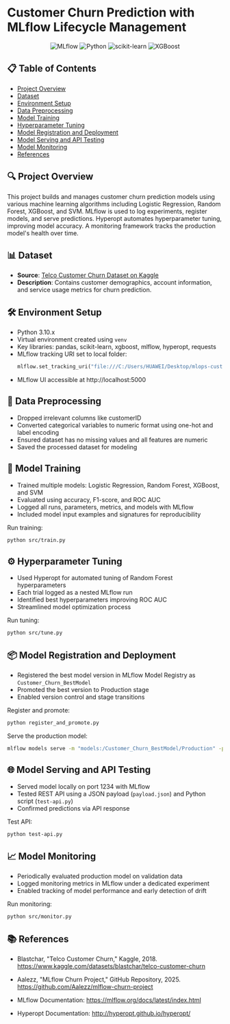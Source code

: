 # Customer Churn Prediction with MLflow Lifecycle Management

<div align="center">
  
![MLflow](https://img.shields.io/badge/MLflow-0194E2?style=for-the-badge&logo=mlflow&logoColor=white)
![Python](https://img.shields.io/badge/Python-3776AB?style=for-the-badge&logo=python&logoColor=white)
![scikit-learn](https://img.shields.io/badge/scikit--learn-F7931E?style=for-the-badge&logo=scikit-learn&logoColor=white)
![XGBoost](https://img.shields.io/badge/XGBoost-006400?style=for-the-badge&logo=xgboost&logoColor=white)

</div>

## 📋 Table of Contents

- [Project Overview](#-project-overview)  
- [Dataset](#-dataset)  
- [Environment Setup](#-environment-setup)  
- [Data Preprocessing](#-data-preprocessing)  
- [Model Training](#-model-training)  
- [Hyperparameter Tuning](#-hyperparameter-tuning)  
- [Model Registration and Deployment](#-model-registration-and-deployment)  
- [Model Serving and API Testing](#-model-serving-and-api-testing)  
- [Model Monitoring](#-model-monitoring)  
- [References](#-references)  

## 🔍 Project Overview

This project builds and manages customer churn prediction models using various machine learning algorithms including Logistic Regression, Random Forest, XGBoost, and SVM. MLflow is used to log experiments, register models, and serve predictions. Hyperopt automates hyperparameter tuning, improving model accuracy. A monitoring framework tracks the production model's health over time.

## 📊 Dataset

- **Source**: [Telco Customer Churn Dataset on Kaggle](https://www.kaggle.com/datasets/blastchar/telco-customer-churn)  
- **Description**: Contains customer demographics, account information, and service usage metrics for churn prediction.

## 🛠️ Environment Setup

- Python 3.10.x  
- Virtual environment created using `venv`  
- Key libraries: pandas, scikit-learn, xgboost, mlflow, hyperopt, requests  
- MLflow tracking URI set to local folder:  
  ```python
  mlflow.set_tracking_uri("file:///C:/Users/HUAWEI/Desktop/mlops-customer-churn-Prediction/mlruns")
  ```
- MLflow UI accessible at http://localhost:5000

## 🧹 Data Preprocessing

- Dropped irrelevant columns like customerID
- Converted categorical variables to numeric format using one-hot and label encoding
- Ensured dataset has no missing values and all features are numeric
- Saved the processed dataset for modeling

## 🧠 Model Training

- Trained multiple models: Logistic Regression, Random Forest, XGBoost, and SVM
- Evaluated using accuracy, F1-score, and ROC AUC
- Logged all runs, parameters, metrics, and models with MLflow
- Included model input examples and signatures for reproducibility

Run training:
```bash
python src/train.py
```

## ⚙️ Hyperparameter Tuning

- Used Hyperopt for automated tuning of Random Forest hyperparameters
- Each trial logged as a nested MLflow run
- Identified best hyperparameters improving ROC AUC
- Streamlined model optimization process

Run tuning:
```bash
python src/tune.py
```

## 📦 Model Registration and Deployment

- Registered the best model version in MLflow Model Registry as `Customer_Churn_BestModel`
- Promoted the best version to Production stage
- Enabled version control and stage transitions

Register and promote:
```bash
python register_and_promote.py
```

Serve the production model:
```bash
mlflow models serve -m "models:/Customer_Churn_BestModel/Production" -p 1234 --no-conda
```

## 🌐 Model Serving and API Testing

- Served model locally on port 1234 with MLflow
- Tested REST API using a JSON payload (`payload.json`) and Python script (`test-api.py`)
- Confirmed predictions via API response

Test API:
```bash
python test-api.py
```

## 📈 Model Monitoring

- Periodically evaluated production model on validation data
- Logged monitoring metrics in MLflow under a dedicated experiment
- Enabled tracking of model performance and early detection of drift

Run monitoring:
```bash
python src/monitor.py
```

## 📚 References

- Blastchar, "Telco Customer Churn," Kaggle, 2018.
  https://www.kaggle.com/datasets/blastchar/telco-customer-churn

- Aalezz, "MLflow Churn Project," GitHub Repository, 2025.
  https://github.com/Aalezz/mlflow-churn-project

- MLflow Documentation: https://mlflow.org/docs/latest/index.html

- Hyperopt Documentation: http://hyperopt.github.io/hyperopt/
